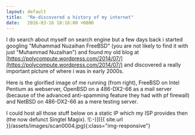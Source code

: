 ```yaml
---
layout: default
title:  "Re-discovered a history of my internet"
date:   2016-03-16 18:16:00 +0800
---
```

I do search about myself on search engine but a few days back i started googling "Muhammad Nuzaihan FreeBSD" (you are not likely to find it with just "Muhammad Nuzaihan") and found my old blog at [https://polycompute.wordpress.com/2014/07/](https://polycompute.wordpress.com/2014/07/) and discovered a really important picture of where i was in early 2000s.

Here is the glorified image of me running (from right), FreeBSD on Intel Pentium as webserver, OpenBSD on a 486-DX2-66 as a mail server (because of the advanced anti-spamming feature they had with pf firewall) and NetBSD on 486-DX2-66 as a mere testing server.

I could host all those stuff below on a static IP which my ISP provides then (the now defunct Singtel Magix).
![:-)]({{ site.url }}/assets/images/scan0004.jpg){:class="img-responsive"}

